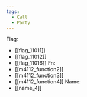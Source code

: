 ```yaml
---
tags:
  - Call
  - Party
---
```

Flag:
- [[flag_11011]]
- [[flag_11012]]
- [[flag_11016]]
Fn:
- [[m4112_function2]]
- [[m4112_function3]]
- [[m4112_function4]]
Name:
- [[name_4]]
